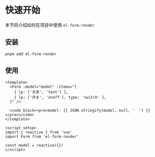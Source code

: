 # 快速开始

本节将介绍如何在项目中使用 `el-form-render`

## 安装

```shell
pnpm add el-form-render
```

## 使用

```vue preview
<template>
  <Form :model="model" :items="[
    { lp: ['文本', 'text'] },
    { lp: ['开关', 'onoff'], type: 'switch' },
  ]" />
  
  <code block><pre>model: {{ JSON.stringify(model, null, '  ') }}</pre></code>
</template>

<script setup>
import { reactive } from 'vue'
import Form from 'el-form-render'

const model = reactive({})
</script>
```